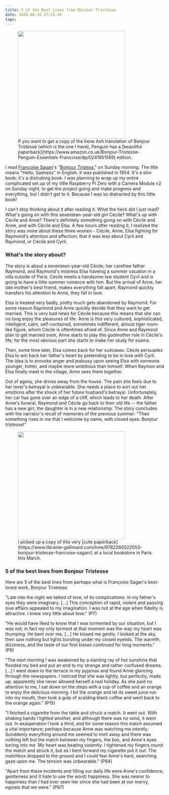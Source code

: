 ```yaml
---
title: 5 of the Best Lines from Bonjour Tristesse
date: 2020-06-15 17:25:24
tags:
---
```


<figure><img src="{% asset_path yahsin_bt_eng.jpg %}" style="height:340px"/><figcaption>If you want to get a copy of the Irene Ash translation of Bonjour Tristesse (which is the one I have), Penguin has a [beautiful paperback](https://www.amazon.co.uk/Bonjour-Tristesse-Penguin-Essentials-Francoise/dp/0241951569) edition.</figcaption></figure>

I read [Françoise Sagan](https://en.wikipedia.org/wiki/Fran%C3%A7oise_Sagan)'s "[Bonjour Tristess](https://en.wikipedia.org/wiki/Bonjour_Tristesse)," on Sunday morning. The title means "Hello, Sadness" in English. It was published in 1954. It's a slim book; it's a distrubing book. I was planning to wrap up my entire complicated set up of my little Raspberry Pi Zero with a Camera Module v2 on Sunday night, to get the project going and make progress and everything, but I didn't get to it. Because I was so distracted by this little book!

I can't stop thinking about it after reading it. What the heck did I just read? What's going on with this seventeen-year-old girl Cécile? What's up with Cécile and Anne? There's definitely something going on with Cécile and Anne, and with Cécile and Elsa. A few hours after reading it, I realized the story was more about these three women - Cécile, Anne, Elsa fighting for Raymond's attention and affection; that it was less about Cyril and Raymond, or Cécile and Cyril.

### What's the story about?

The story is about a seventeen-year-old Cécile, her carefree father Raymond, and Raymond's mistress Elsa haveing a summer vacation in a villa outside of Paris. Cécile meets a handsome law student Cyril and is going to have a little summer romance with him. But the arrival of Anne, her late mother's best friend, makes everything fall apart. Raymond quickly transfers his attention to Anne, they fall in love. 

Elsa is treated very badly, pretty much gets abandoned by Raymond. For some reason Raymond and Anne quickly decide that they want to get married. This is very bad news for Cécile because this means that she can no long enjoy the pleasures of life. Anne is this very cultured, sophisticated, intelligent, calm, self-contained, sometimes indifferent, almost tiger mom-like figure, whom Cécile is oftentimes afraid of. Since Anne and Raymond plan to get married soon, Anne starts to play this godmother role in Cécile's life; for the most obvious part she starts to make her study for exams. 

Then, some time later, Elsa comes back for her suitcases. Cécile persuades Elsa to win back her father's heart by pretending to be in love with Cyril. The idea is to provoke anger and jealousy upon seeing Elsa with someone younger, hotter, and maybe more ambitious than himself. When Raymon and Elsa finally meet in the village, Anne sees them together. 

Out of agony, she drives away from the house. The pain she feels due to her lover's betrayal is unbearable. She needs a place to sort out her emotions after the shock of her future husband's betrayal. Unfortunately, her car has gone over an edge of a cliff, which leads to her death. After Anne's funeral, Raymond and Cécile go back to their old life -- the father has a new girl, the daughter is in a new relationship. The story concludes with the narrator's recall of memories of the previous summer: "Then something rises in me that I welcome by name, with closed eyes: Bonjour tristesse!"

<figure><img src="{% asset_path yahsin_bt_fr.jpg %}" style="height:340px"/><figcaption>I picked up a copy of this very [cute paperback](https://www.librairie-gallimard.com/livre/9782260022053-bonjour-tristesse-francoise-sagan/) at a local bookstore in Paris this March.</figcaption></figure>

### 5 of the best lines from Bonjour Tristesse

Here are 5 of the best lines from perhaps what is Françoise Sagan's best-loved work, Bonjour Tristesse.

"Late into the night we talked of love, of its complications. In my father's eyes they were imaginary. [...] This conception of rapid, violent and passing love affairs appealed to my imagination. I was not at the age when fidelity is attractive. I knew very little about love." (P7)

"He would have liked to know that I was tormented by our situation, but I was not; in fact my only torment at that moment was the way my heart was thumping. He bent over me. [...] He kissed me gently. I looked at the sky, then saw nothing but lights bursting under my closed eyelids. The warmth, dizziness, and the taste of our first kisses continued for long moments." (P9)

"The next morning I was awakened by a slanting ray of hot sunshine that flooded my bed and put an end to my strange and rather confused dreams. [...] I went down to the terrace in my pyjamas and found Anne glancing through the newspapers. I noticed that she was lightly, but perfectly, made up; apparently she never allowed herself a real holiday. As she paid no attention to me, I sat down on the steps with a cup of coffee and an orange to enjoy the delicious morning. I bit the orange and let its sweet juice run into my mouth, then took a gulp of scalding black coffee and went back to the orange again." (P15)

"I fetched a cigarette from the table and struck a match. It went out. With shaking hands I lighted another, and although there was no wind, it went out. In exasperation I took a third, and for some reason this match assumed a vital importance; perhaps because Anne was watching me intently. Sunddenly everything around me seemed to melt away and there was nothing left but the match between my fingers, the box, and Anne's eyes boring into me. My heart was beating violently. I tightened my fingers round the match and struck it, but as I bent forward my cigarette put it out. The matchbox dropped to the ground and I could feel Anne's hard, searching gaze upon me. The tension was unbearable." (P64)

"Apart from these incidents and filling our daily life were Anne's confidence, gentleness and (I hate to use the word) happiness. She was nearer to happiness than I had ever seen her since she had been at our mervy, egoists that we were." (P87)




